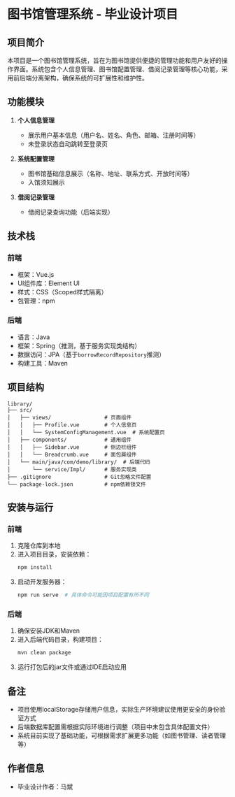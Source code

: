# 图书馆管理系统 - 毕业设计项目

## 项目简介

本项目是一个图书馆管理系统，旨在为图书馆提供便捷的管理功能和用户友好的操作界面。系统包含个人信息管理、图书馆配置管理、借阅记录管理等核心功能，采用前后端分离架构，确保系统的可扩展性和维护性。

## 功能模块

1. **个人信息管理**  
   - 展示用户基本信息（用户名、姓名、角色、邮箱、注册时间等）  
   - 未登录状态自动跳转至登录页

2. **系统配置管理**  
   - 图书馆基础信息展示（名称、地址、联系方式、开放时间等）  
   - 入馆须知展示

3. **借阅记录管理**  
   - 借阅记录查询功能（后端实现）

## 技术栈

### 前端
- 框架：Vue.js
- UI组件库：Element UI
- 样式：CSS（Scoped样式隔离）
- 包管理：npm

### 后端
- 语言：Java
- 框架：Spring（推测，基于服务实现类结构）
- 数据访问：JPA（基于`borrowRecordRepository`推测）
- 构建工具：Maven

## 项目结构

```
library/
├── src/
│   ├── views/                 # 页面组件
│   │   ├── Profile.vue        # 个人信息页
│   │   └── SystemConfigManagement.vue  # 系统配置页
│   ├── components/            # 通用组件
│   │   ├── Sidebar.vue        # 侧边栏组件
│   │   └── Breadcrumb.vue     # 面包屑组件
│   └── main/java/com/demo/library/  # 后端代码
│       └── service/Impl/      # 服务实现类
├── .gitignore                 # Git忽略文件配置
└── package-lock.json          # npm依赖锁文件
```

## 安装与运行

### 前端
1. 克隆仓库到本地
2. 进入项目目录，安装依赖：
   ```bash
   npm install
   ```
3. 启动开发服务器：
   ```bash
   npm run serve  # 具体命令可能因项目配置有所不同
   ```

### 后端
1. 确保安装JDK和Maven
2. 进入后端代码目录，构建项目：
   ```bash
   mvn clean package
   ```
3. 运行打包后的jar文件或通过IDE启动应用

## 备注

- 项目使用localStorage存储用户信息，实际生产环境建议使用更安全的身份验证方式
- 后端数据库配置需根据实际环境进行调整（项目中未包含具体配置文件）
- 系统目前实现了基础功能，可根据需求扩展更多功能（如图书管理、读者管理等）

## 作者信息

- 毕业设计作者：马斌


